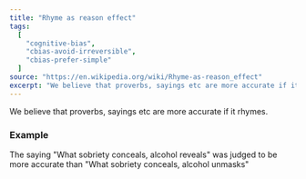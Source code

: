 ```yaml
---
title: "Rhyme as reason effect"
tags:
  [
    "cognitive-bias",
    "cbias-avoid-irreversible",
    "cbias-prefer-simple"
  ]
source: "https://en.wikipedia.org/wiki/Rhyme-as-reason_effect"
excerpt: "We believe that proverbs, sayings etc are more accurate if it rhymes."
---
```


We believe that proverbs, sayings etc are more accurate if it rhymes.

### Example

The saying "What sobriety conceals, alcohol reveals" was judged to be more accurate than "What sobriety conceals, alcohol unmasks"